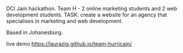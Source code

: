 DCI Jam hackathon.
Team H - 2 online marketing students and 2 web development students. 
TASK: create a website for an agency that specialises in marketing and web development. 

Based in Johanesburg. 

live demo https://laurazig.github.io/team-hurricain/